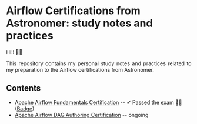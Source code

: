 # Airflow Certifications from Astronomer: study notes and practices

Hi!! :raising_hand_man:

<p align="justify">
This repository contains my personal study notes and practices related to my preparation to the Airflow certifications from Astronomer.
</p>

## Contents
- [Apache Airflow Fundamentals Certification](/fundamentals) -- ✔ Passed the exam 🤗😻 ([Badge](https://www.credly.com/badges/d552c6ec-6c18-4f62-b69d-3e3d26ccad46/public_url))
- [Apache Airflow DAG Authoring Certification](/dag_authoring) -- ongoing
